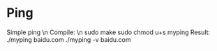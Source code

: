# Ping
Simple ping \n
Compile:   \n
    sudo make
    sudo chmod u+s myping
Result:
    ./myping baidu.com
    ./myping -v baidu.com
    
